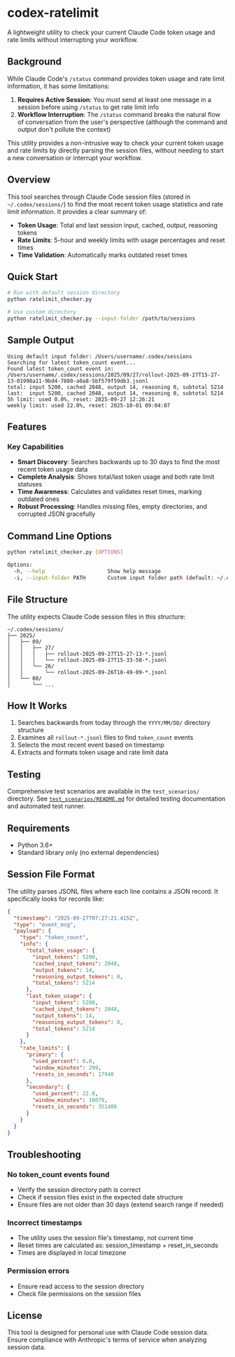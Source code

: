 # codex-ratelimit

A lightweight utility to check your current Claude Code token usage and rate limits without interrupting your workflow.

## Background

While Claude Code's `/status` command provides token usage and rate limit information, it has some limitations:

1. **Requires Active Session**: You must send at least one message in a session before using `/status` to get rate limit info
2. **Workflow Interruption**: The `/status` command breaks the natural flow of conversation from the user's perspective (although the command and output don't pollute the context)

This utility provides a non-intrusive way to check your current token usage and rate limits by directly parsing the session files, without needing to start a new conversation or interrupt your workflow.

## Overview

This tool searches through Claude Code session files (stored in `~/.codex/sessions/`) to find the most recent token usage statistics and rate limit information. It provides a clear summary of:

- **Token Usage**: Total and last session input, cached, output, reasoning tokens
- **Rate Limits**: 5-hour and weekly limits with usage percentages and reset times
- **Time Validation**: Automatically marks outdated reset times

## Quick Start

```bash
# Run with default session directory
python ratelimit_checker.py

# Use custom directory
python ratelimit_checker.py --input-folder /path/to/sessions
```

## Sample Output

```
Using default input folder: /Users/username/.codex/sessions
Searching for latest token_count event...
Found latest token_count event in: /Users/username/.codex/sessions/2025/09/27/rollout-2025-09-27T15-27-13-01998a11-9bd4-7880-a0a8-5bf579f59db3.jsonl
total: input 5200, cached 2048, output 14, reasoning 0, subtotal 5214
last:  input 5200, cached 2048, output 14, reasoning 0, subtotal 5214
5h limit: used 0.0%, reset: 2025-09-27 12:26:21
weekly limit: used 22.0%, reset: 2025-10-01 09:04:07
```

## Features

### Key Capabilities
- **Smart Discovery**: Searches backwards up to 30 days to find the most recent token usage data
- **Complete Analysis**: Shows total/last token usage and both rate limit statuses
- **Time Awareness**: Calculates and validates reset times, marking outdated ones
- **Robust Processing**: Handles missing files, empty directories, and corrupted JSON gracefully

## Command Line Options

```bash
python ratelimit_checker.py [OPTIONS]

Options:
  -h, --help                    Show help message
  -i, --input-folder PATH       Custom input folder path (default: ~/.codex/sessions)
```

## File Structure

The utility expects Claude Code session files in this structure:
```
~/.codex/sessions/
├── 2025/
│   ├── 09/
│   │   ├── 27/
│   │   │   ├── rollout-2025-09-27T15-27-13-*.jsonl
│   │   │   └── rollout-2025-09-27T15-33-50-*.jsonl
│   │   └── 26/
│   │       └── rollout-2025-09-26T18-49-09-*.jsonl
│   └── 08/
│       └── ...
```

## How It Works

1. Searches backwards from today through the `YYYY/MM/DD/` directory structure
2. Examines all `rollout-*.jsonl` files to find `token_count` events
3. Selects the most recent event based on timestamp
4. Extracts and formats token usage and rate limit data

## Testing

Comprehensive test scenarios are available in the `test_scenarios/` directory. See [`test_scenarios/README.md`](test_scenarios/README.md) for detailed testing documentation and automated test runner.

## Requirements

- Python 3.6+
- Standard library only (no external dependencies)

## Session File Format

The utility parses JSONL files where each line contains a JSON record. It specifically looks for records like:

```json
{
  "timestamp": "2025-09-27T07:27:21.415Z",
  "type": "event_msg",
  "payload": {
    "type": "token_count",
    "info": {
      "total_token_usage": {
        "input_tokens": 5200,
        "cached_input_tokens": 2048,
        "output_tokens": 14,
        "reasoning_output_tokens": 0,
        "total_tokens": 5214
      },
      "last_token_usage": {
        "input_tokens": 5200,
        "cached_input_tokens": 2048,
        "output_tokens": 14,
        "reasoning_output_tokens": 0,
        "total_tokens": 5214
      }
    },
    "rate_limits": {
      "primary": {
        "used_percent": 0.0,
        "window_minutes": 299,
        "resets_in_seconds": 17940
      },
      "secondary": {
        "used_percent": 22.0,
        "window_minutes": 10079,
        "resets_in_seconds": 351406
      }
    }
  }
}
```

## Troubleshooting

### No token_count events found
- Verify the session directory path is correct
- Check if session files exist in the expected date structure
- Ensure files are not older than 30 days (extend search range if needed)

### Incorrect timestamps
- The utility uses the session file's timestamp, not current time
- Reset times are calculated as: session_timestamp + reset_in_seconds
- Times are displayed in local timezone

### Permission errors
- Ensure read access to the session directory
- Check file permissions on the session files

## License

This tool is designed for personal use with Claude Code session data. Ensure compliance with Anthropic's terms of service when analyzing session data.